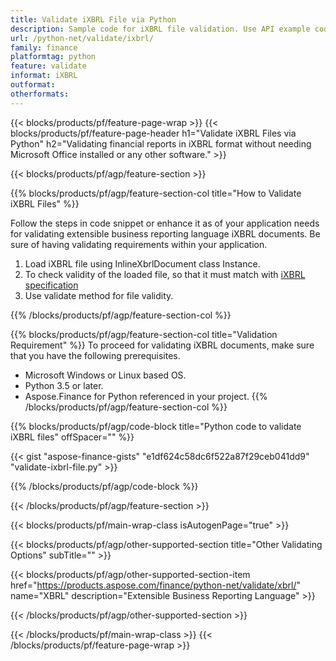 ```yaml
---
title: Validate iXBRL File via Python
description: Sample code for iXBRL file validation. Use API example code to validate batch iXBRL files within Python based applications. 
url: /python-net/validate/ixbrl/
family: finance
platformtag: python
feature: validate
informat: iXBRL
outformat: 
otherformats: 
---
```

{{< blocks/products/pf/feature-page-wrap >}}
{{< blocks/products/pf/feature-page-header h1="Validate iXBRL Files via Python" h2="Validating financial reports in iXBRL format without needing Microsoft Office installed or any other software." >}}

{{< blocks/products/pf/agp/feature-section >}}

{{% blocks/products/pf/agp/feature-section-col title="How to Validate iXBRL Files" %}}

Follow the steps in code snippet or enhance it as of your application needs for validating extensible business reporting language iXBRL documents. Be sure of having validating requirements within your application.

1. Load iXBRL file using InlineXbrlDocument class Instance.
1. To check validity of the loaded file, so that it must match with [iXBRL specification](http://www.xbrl.org/specification/inlinexbrl-part1/rec-2013-11-18/inlinexbrl-part1-rec-2013-11-18.html)
1. Use validate method for file validity.

{{% /blocks/products/pf/agp/feature-section-col %}}

{{% blocks/products/pf/agp/feature-section-col title="Validation Requirement" %}}
To proceed for validating iXBRL documents, make sure that you have the following prerequisites. 
-  Microsoft Windows or Linux based OS.
-  Python 3.5 or later.
-  Aspose.Finance for Python referenced in your project.
{{% /blocks/products/pf/agp/feature-section-col %}}

{{% blocks/products/pf/agp/code-block title="Python code to validate iXBRL files" offSpacer="" %}}

{{< gist "aspose-finance-gists" "e1df624c58dc6f522a87f29ceb041dd9" "validate-ixbrl-file.py" >}}

{{% /blocks/products/pf/agp/code-block %}}

{{< /blocks/products/pf/agp/feature-section >}}

{{< blocks/products/pf/main-wrap-class isAutogenPage="true" >}}

{{< blocks/products/pf/agp/other-supported-section title="Other Validating Options" subTitle="" >}}

{{< blocks/products/pf/agp/other-supported-section-item href="https://products.aspose.com/finance/python-net/validate/xbrl/" name="XBRL" description="Extensible Business Reporting Language" >}}

{{< /blocks/products/pf/agp/other-supported-section >}}

{{< /blocks/products/pf/main-wrap-class >}}
{{< /blocks/products/pf/feature-page-wrap >}}